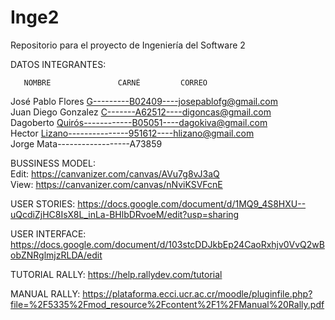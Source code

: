 Inge2
=====

Repositorio para el proyecto de Ingeniería del Software 2

DATOS INTEGRANTES:

       NOMBRE               CARNÉ         CORREO
José Pablo Flores G---------B02409----josepablofg@gmail.com      
Juan Diego Gonzalez C-------A62512----digoncas@gmail.com      
Dagoberto Quirós------------B05051----dagokiva@gmail.com    
Hector Lizano---------------951612----hlizano@gmail.com   
Jorge Mata------------------A73859   



BUSSINESS MODEL:                                                                                                                  
Edit: https://canvanizer.com/canvas/AVu7g8vJ3aQ                                                                                   
View: https://canvanizer.com/canvas/nNviKSVFcnE

USER STORIES:
https://docs.google.com/document/d/1MQ9_4S8HXU--uQcdiZjHC8IsX8L_inLa-BHlbDRvoeM/edit?usp=sharing

USER INTERFACE:
https://docs.google.com/document/d/103stcDDJkbEp24CaoRxhjv0VvQ2wBobZNRglmjzRLDA/edit

TUTORIAL RALLY:
https://help.rallydev.com/tutorial

MANUAL RALLY:
https://plataforma.ecci.ucr.ac.cr/moodle/pluginfile.php?file=%2F5335%2Fmod_resource%2Fcontent%2F1%2FManual%20Rally.pdf

